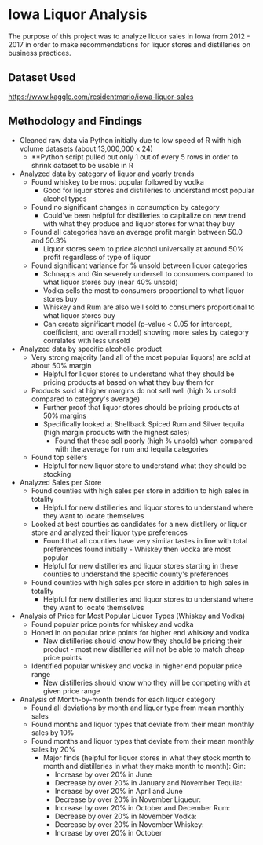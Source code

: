 # Iowa Liquor Analysis

The purpose of this project was to analyze liquor sales in Iowa from 2012 - 2017 in order to make recommendations for liquor stores and distilleries on business practices.

## Dataset Used

https://www.kaggle.com/residentmario/iowa-liquor-sales

## Methodology and Findings
- Cleaned raw data via Python initially due to low speed of R with high volume datasets (about 13,000,000 x 24)
  - **Python script pulled out only 1 out of every 5 rows in order to shrink dataset to be usable in R
- Analyzed data by category of liquor and yearly trends
  - Found whiskey to be most popular followed by vodka
      - Good for liquor stores and distilleries to understand most popular alcohol types
  - Found no significant changes in consumption by category
      - Could've been helpful for distilleries to capitalize on new trend with what they produce and liquor stores for what they buy
  - Found all categories have an average profit margin between 50.0 and 50.3%
      - Liquor stores seem to price alcohol universally at around 50% profit regardless of type of liquor
  - Found significant variance for % unsold between liquor categories
      - Schnapps and Gin severely undersell to consumers compared to what liquor stores buy (near 40% unsold)
      - Vodka sells the most to consumers proportional to what liquor stores buy
      - Whiskey and Rum are also well sold to consumers proportional to what liquor stores buy
      - Can create significant model (p-value < 0.05 for intercept, coefficient, and overall model) showing more sales by category correlates with less unsold
 - Analyzed data by specific alcoholic product
   - Very strong majority (and all of the most popular liquors) are sold at about 50% margin
      - Helpful for liquor stores to understand what they should be pricing products at based on what they buy them for
   - Products sold at higher margins do not sell well (high % unsold compared to category's average)
      - Further proof that liquor stores should be pricing products at 50% margins
      - Specifically looked at Shellback Spiced Rum and Silver tequila (high margin products with the highest sales)
        - Found that these sell poorly (high % unsold) when compared with the average for rum and tequila categories
   - Found top sellers
      - Helpful for new liquor store to understand what they should be stocking
 - Analyzed Sales per Store
   - Found counties with high sales per store in addition to high sales in totality
      - Helpful for new distilleries and liquor stores to understand where they want to locate themselves
   - Looked at best counties as candidates for a new distillery or liquor store and analyzed their liquor type preferences
      - Found that all counties have very similar tastes in line with total preferences found initially - Whiskey then Vodka are most popular
      - Helpful for new distilleries and liquor stores starting in these counties to understand the specific county's preferences
   - Found counties with high sales per store in addition to high sales in totality
      - Helpful for new distilleries and liquor stores to understand where they want to locate themselves
 - Analysis of Price for Most Popular Liquor Types (Whiskey and Vodka)
   - Found popular price points for whiskey and vodka
   - Honed in on popular price points for higher end whiskey and vodka
      - New distilleries should know how they should be pricing their product - most new distilleries will not be able to match cheap price points
   - Identified popular whiskey and vodka in higher end popular price range
      - New distilleries should know who they will be competing with at given price range
 - Analysis of Month-by-month trends for each liquor category
   - Found all deviations by month and liquor type from mean monthly sales
   - Found months and liquor types that deviate from their mean monthly sales by 10%
   - Found months and liquor types that deviate from their mean monthly sales by 20%
      - Major finds (helpful for liquor stores in what they stock month to month and distilleries in what they make month to month):
        Gin:
          - Increase by over 20% in June
          - Decrease by over 20% in January and November
        Tequila:
          - Increase by over 20% in April and June
          - Decrease by over 20% in November
        Liqueur:
          - Increase by over 20% in October and December
        Rum:
          - Decrease by over 20% in November
        Vodka:
          - Decrease by over 20% in November
        Whiskey:
          - Increase by over 20% in October
        

